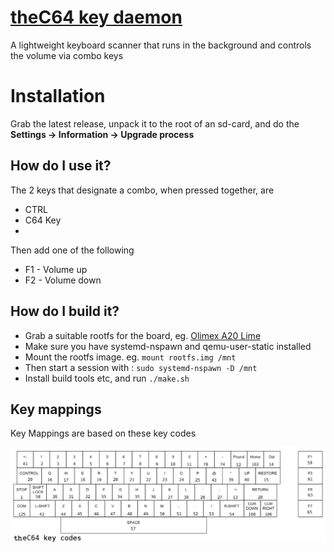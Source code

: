# [theC64 key daemon](https://github.com/podulator/theC64keydaemon)

A lightweight keyboard scanner that runs in the background and controls the volume via combo keys

# Installation

Grab the latest release, unpack it to the root of an sd-card, and do the **Settings -> Information -> Upgrade process**

## How do I use it?

The 2 keys that designate a combo, when pressed together, are
- CTRL
- C64 Key
- 
Then add one of the following
- F1 - Volume up
- F2 - Volume down

## How do I build it?

- Grab a suitable rootfs for the board, eg. [Olimex A20 Lime](http://redirect.viglink.com/?key=71fe2139a887ad501313cd8cce3053c5&subId=6934309&u=https%3A//www.olimex.com/Products/OLinuXino/A20/A20-OLinuXino-LIME/open-source-hardware)
- Make sure you have systemd-nspawn and qemu-user-static installed
- Mount the rootfs image. eg. `mount rootfs.img /mnt`
- Then start a session with : `sudo systemd-nspawn -D /mnt`
- Install build tools etc, and run `./make.sh`

## Key mappings
Key Mappings are based on these key codes

![theC64 key codes](./thec64_keycodes.png)
